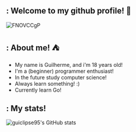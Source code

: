 ## : Welcome to my github profile! 💾


![FNOVCCgP](https://github.com/user-attachments/assets/9ac04165-e2d9-474c-b6d1-9d1cba7e604e)

##

## : About me! ⛺️

- My name is Guilherme, and i'm 18 years old!
- I'm a (beginner) programmer enthusiast!
- In the future study computer science!
- Always learn something! :)
- Currently learn Go!

## : My stats!

![guiclipse95's GitHub stats](https://github-readme-stats.vercel.app/api?username=guiclipse95&theme=discord_old_blurple&show_icons=true)
